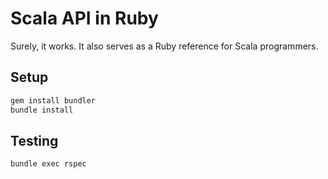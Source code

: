 # Scala API in Ruby

Surely, it works. It also serves as a Ruby reference for Scala programmers.

## Setup

```sh
gem install bundler
bundle install
```

## Testing

```sh
bundle exec rspec
```
